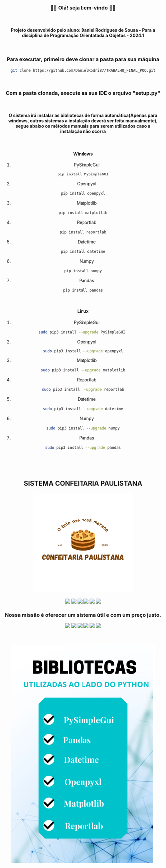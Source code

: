 <div align="center">
<h3>👋🏼 Olá! seja bem-vindo 👋🏼 </h3>
<br>

#### Projeto desenvolvido pelo aluno: Daniel Rodrigues de Sousa - Para a disciplina de Programação Orientatada a Objetos - 2024.1

<br>

### Para executar, primeiro deve clonar a pasta para sua máquina
```bash
git clone https://github.com/DanielRodri87/TRABALHO_FINAL_POO.git
```
<br>

### Com a pasta clonada, execute na sua IDE o arquivo "setup.py"
<br>

#### O sistema irá instalar as bibliotecas de forma automática(Apenas para windows, outros sistemas a instalação deverá ser feita manualmente), segue abaixo os métodos manuais para serem utilizados caso a instalação não ocorra
<br>

#### Windows
1. PySimpleGui
```bash
pip install PySimpleGUI
```
2. Openpyxl
```bash
pip install openpyxl
```
3. Matplotlib
```bash
pip install matplotlib
```
4. Reportlab
```bash
pip install reportlab
```
5. Datetime
```bash
pip install datetime
```
6. Numpy
```bash
pip install numpy
```
7. Pandas
```bash
pip install pandas
```
<br>

#### Linux
1. PySimpleGui
```bash
sudo pip3 install --upgrade PySimpleGUI 
```
2. Openpyxl
```bash
sudo pip3 install --upgrade openpyxl
```
3. Matplotlib
```bash
sudo pip3 install --upgrade matplotlib
```
4. Reportlab
```bash
sudo pip3 install --upgrade reportlab
```
5. Datetime
```bash
sudo pip3 install --upgrade datetime
```
6. Numpy
```bash
sudo pip3 install --upgrade numpy
```
7. Pandas
```bash
sudo pip3 install --upgrade pandas
```

</div>
<div align="center">
<br>
<br>
<br>
<h2><b>SISTEMA CONFEITARIA PAULISTANA</b></h2>
<img src="Design/Images/logo.png" width="320">
<br>
<br>
<img src="https://media.giphy.com/media/H6PNB75ZvYUDZmREn3/giphy.gif" width="80">
<img src="https://media.giphy.com/media/H6PNB75ZvYUDZmREn3/giphy.gif" width="80">
<img src="https://media.giphy.com/media/H6PNB75ZvYUDZmREn3/giphy.gif" width="80">
<img src="https://media.giphy.com/media/H6PNB75ZvYUDZmREn3/giphy.gif" width="80">
<img src="https://media.giphy.com/media/H6PNB75ZvYUDZmREn3/giphy.gif" width="80">
<img src="https://media.giphy.com/media/H6PNB75ZvYUDZmREn3/giphy.gif" width="80">
<h3><b>Nossa missão é oferecer um sistema útil e com um preço justo.</b></h3>
<img src="https://media.giphy.com/media/H6PNB75ZvYUDZmREn3/giphy.gif" width="80">
<img src="https://media.giphy.com/media/H6PNB75ZvYUDZmREn3/giphy.gif" width="80">
<img src="https://media.giphy.com/media/H6PNB75ZvYUDZmREn3/giphy.gif" width="80">
<img src="https://media.giphy.com/media/H6PNB75ZvYUDZmREn3/giphy.gif" width="80">
<img src="https://media.giphy.com/media/H6PNB75ZvYUDZmREn3/giphy.gif" width="80">
<img src="https://media.giphy.com/media/H6PNB75ZvYUDZmREn3/giphy.gif" width="80">
<br>
<br>
<br>
<br>
<img src="Design/Images/art_readme.png" width="464" height="700">
<br>

